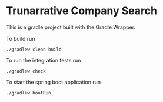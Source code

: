 # Trunarrative Company Search

This is a gradle project built with the Gradle Wrapper. 

To build run 
```
./gradlew clean build
```

To run the integration tests run 
```
./gradlew check
```

To start the spring boot application run 
```
./gradlew bootRun
``` 
